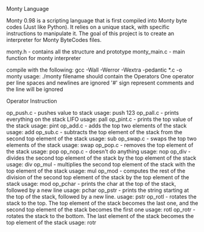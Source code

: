Monty Language

Monty 0.98 is a scripting language that is first compiled into Monty byte codes (Just like Python). It relies on a unique stack, with specific instructions to manipulate it. The goal of this project is to create an interpreter for Monty ByteCodes files.

monty.h - contains all the structure and prototype
monty_main.c - main function for monty interpreter

compile with the following:
gcc -Wall -Werror -Wextra -pedantic *.c -o monty
usage: ./monty
filename should contain the Operators
One operator per line
spaces and newlines are ignored
'#' sign represent comments and the line will be ignored

Operator Instruction

op_push.c - pushes value to stack
usage: push 123
op_pall.c - prints everything on the stack LIFO
usage: pall
op_pint.c - prints the top value of the stack
usage: pint
op_add.c - adds the top two elements of the stack
usage: add
op_sub.c - subtracts the top element of the stack from the second top element of the stack
usage: sub
op_swap.c - swaps the top two elements of the stack
usage: swap
op_pop.c - removes the top element of the stack
usage: pop
op_nop.c - doesn't do anything
usage: nop
op_div - divides the second top element of the stack by the top element of the stack
usage: div
op_mul - multiplies the second top element of the stack with the top element of the stack
usage: mul
op_mod - computes the rest of the division of the second top element of the stack by the top element of the stack
usage: mod
op_pchar - prints the char at the top of the stack, followed by a new line
usage: pchar
op_pstr - prints the string starting at the top of the stack, followed by a new line.
usage: pstr
op_rotl - rotates the stack to the top. The top element of the stack becomes the last one, and the second top element of the stack becomes the first one
usage: rotl
op_rotr - rotates the stack to the bottom. The last element of the stack becomes the top element of the stack
usage: rotr
